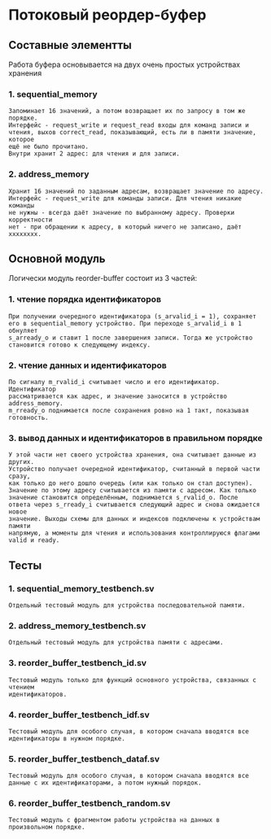 # Потоковый реордер-буфер

## Составные элементты 
Работа буфера основывается на двух очень простых устройствах хранения

### 1. sequential_memory
    Запоминает 16 значений, а потом возвращает их по запросу в том же порядке.
    Интерфейс - request_write и request_read входы для команд записи и
    чтения, выхов correct_read, показывающий, есть ли в памяти значение, которое
    ещё не было прочитано.
    Внутри хранит 2 адрес: для чтения и для записи.
### 2. address_memory
    Хранит 16 значений по заданным адресам, возвращает значение по адресу.
    Интерфейс - request_write для команды записи. Для чтения никакие команды
    не нужны - всегда даёт значение по выбранному адресу. Проверки корректности
    нет - при обращении к адресу, в который ничего не записано, даёт xxxxxxxx.

## Основной модуль
Логически модуль reorder-buffer состоит из 3 частей:

### 1. чтение порядка идентификаторов
    При получении очередного идентификатора (s_arvalid_i = 1), сохраняет
    его в sequential_memory устройство. При переходе s_arvalid_i в 1 обнуляет
    s_arready_o и ставит 1 после завершения записи. Тогда же устройство
    становится готово к следующему индексу.
### 2. чтение данных и идентификаторов
    По сигналу m_rvalid_i считывает число и его идентификатор. Идентификатор
    рассматривается как адрес, и значение заносится в устройство address_memory.
    m_rready_o поднимается после сохранения ровно на 1 такт, показывая
    готовность.
### 3. вывод данных и идентификаторов в правильном порядке
    У этой части нет своего устройства хранения, она считывает данные из других.
    Устройство получает очередной идентификатор, считанный в первой части сразу,
    как только до него дошло очередь (или как только он стал доступен).
    Значение по этому адресу считывается из памяти с адресом. Как только
    значение становится определённым, поднимается s_rvalid_o. После
    ответа через s_rready_i считывается следующий адрес и снова ожидается новое
    значение. Выходы схемы для данных и индексов подключены к устройствам памяти
    напрямую, а моменты для чтения и использования контроллируюся флагами
    valid и ready.

## Тесты
### 1. sequential_memory_testbench.sv
    Отдельный тестовый модуль для устройства последовательной памяти.
### 2. address_memory_testbench.sv
    Отдельный тестовый модуль для устройства памяти с адресами.
### 3. reorder_buffer_testbench_id.sv
    Тестовый модуль только для функций основного устройства, связанных с чтением
    идентификаторов.
### 4. reorder_buffer_testbench_idf.sv
    Тестовый модуль для особого случая, в котором сначала вводятся все
    идентификаторы в нужном порядке.
### 5. reorder_buffer_testbench_dataf.sv
    Тестовый модуль для особого случая, в котором сначала вводятся все
    данные с их идентификаторами, а потом нужный порядок.
### 6. reorder_buffer_testbench_random.sv
    Тестовый модуль с фрагментом работы устройства на данных в произвольном порядке.
